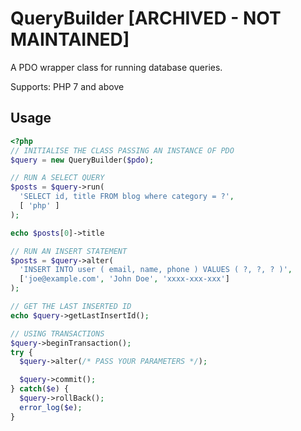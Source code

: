 # QueryBuilder [ARCHIVED - NOT MAINTAINED]

A PDO wrapper class for running database queries.

Supports: PHP 7 and above

## Usage

```php
<?php
// INITIALISE THE CLASS PASSING AN INSTANCE OF PDO
$query = new QueryBuilder($pdo);

// RUN A SELECT QUERY
$posts = $query->run(
  'SELECT id, title FROM blog where category = ?',
  [ 'php' ]
);

echo $posts[0]->title

// RUN AN INSERT STATEMENT
$posts = $query->alter(
  'INSERT INTO user ( email, name, phone ) VALUES ( ?, ?, ? )',
  ['joe@example.com', 'John Doe', 'xxxx-xxx-xxx']
);

// GET THE LAST INSERTED ID
echo $query->getLastInsertId();

// USING TRANSACTIONS
$query->beginTransaction();
try {
  $query->alter(/* PASS YOUR PARAMETERS */);

  $query->commit();
} catch($e) {
  $query->rollBack();
  error_log($e);
}
```
